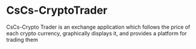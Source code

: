 # CsCs-CryptoTrader
CsCs-Crypto Trader is an exchange application which follows the price of each crypto currency, graphically displays it, and provides a platform for trading them
